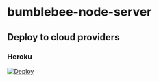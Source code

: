 # bumblebee-node-server

## Deploy to cloud providers

### Heroku

[![Deploy](https://www.herokucdn.com/deploy/button.svg)](https://heroku.com/deploy?template=https://github.com/workduck-io/bumblebee-node-server)

